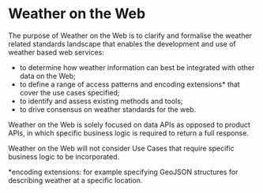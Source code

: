 # Weather on the Web

The purpose of Weather on the Web is to clarify and formalise the weather related standards landscape that enables the development and use of weather based web services: 

- to determine how weather information can best be integrated with other data on the Web; 
- to define a range of access patterns and encoding extensions* that cover the use cases specified; 
- to identify and assess existing methods and tools; 
- to drive consensus on weather standards for the web.  

Weather on the Web is solely focused on data APIs as opposed to product APIs, in which specific business logic is required to return a full response. 

Weather on the Web will not consider Use Cases that require specific business logic to be incorporated. 

*encoding extensions: for example specifying GeoJSON structures for describing weather at a specific location. 
